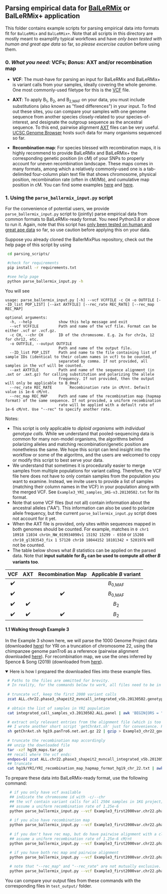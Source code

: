 ## Parsing empirical data for [BalLeRMix](https://github.com/bioXiaoheng/BalLeRMix) or BalLeRMix+ application

This folder contains example scripts for parsing empirical data into formats fit for `BalLeRMix` and `BalLeRMix+`. Note that all scripts in this directory are mostly meant to examplify typical workflows and have *only been tested with human and great ape data* so far, so *please excercise caution* before using them.

### 0. *What you need:* VCFs; *Bonus:* AXT and/or recombination map
 
- **VCF**: The must-have for parsing an input for BalLeRMix and BalLeRMix+ is variant calls from your samples, ideally covering the whole genome. One most commonly-used filetype for this is the [VCF](https://faculty.washington.edu/browning/beagle/intro-to-vcf.html) file. 

- **AXT**: To apply B<sub>1</sub>, B<sub>2</sub>, and B<sub>2,MAF</sub> on your data, you must include substitutions (also known as \"fixed differences\") in your input. To find out these sites, you can compare your samples with one genome sequence from another species closely-related to your species-of-interest, and designate the outgroup sequence as the ancestral sequence. To this end, pairwise alignment [AXT](https://genomebrowser.wustl.edu/goldenPath/help/axt.html) files can be very useful. [UCSC Genome Browser](https://hgdownload.soe.ucsc.edu/downloads.html) hosts such data for many organisms sequenced so far. 

- **Recombination map**: For species blessed with recombination maps, it is highly recommend to provide BalLeRMix and BalLeRMix+ the corresponding genetic position (in cM) of your SNPs to properly account for uneven recombination landscape. These maps comes in many formats, among which a relatively commonly-used one is a tab-delimited four-column plain text file that shows chromosome, physical position, recombination rate (often in cM/Mb), and cumulative map position in cM. You can find some examples [here](https://github.com/cflerin/dog_recombination) and [here](https://github.com/popgenmethods/pyrho).

### 1. Using the `parse_ballermix_input.py` script

 For the convenience of potential users, we provide `parse_ballermix_input.py` script to (jointly) parse empirical data from common formats to BalLeRMix-ready format. You need Python3.8 or above to run it. Again, note that this script has <u>only been tested on human and great ape data</u> so far, so use caution before applying this on your data.

 Suppose you already cloned the BallerMixPlus repository, check out the help page of this script by using

```Bash
 cd parsing_scripts/

 #check for requirements
 pip install -r requirements.txt

 #see help page
 python parse_ballermix_input.py -h

```
 You will see

```
usage: parse_ballermix_input.py [-h] --vcf VCFFILE -c CH -o OUTFILE [--ID_list POP_LIST] [--axt AXTFILE] [--rec_rate REC_RATE] [--rec_map REC_MAP]

optional arguments:
  -h, --help            show this help message and exit
  --vcf VCFFILE         Path and name of the vcf file. Format can be either .vcf or .vcf.gz.
  -c CH, --chr CH       ID of the chromosome. E.g. 2a for chr2a, 12 for chr12, etc.
  -o OUTFILE, --output OUTFILE
                        Path and name of the output file.
  --ID_list POP_LIST    Path and name to the file containing list of sample IDs (identical to their column names in vcf) to be counted,
                        separated by comma. If not provided, all samples in the vcf will be counted.
  --axt AXTFILE         Path and name of the sequence alignment (in .axt or .axt.gz) for calling substitution and polarizing the allele
                        frequency. If not provided, then the output will only be applicable to B_0maf.
  --rec_rate REC_RATE        Recombination rate in cM/nt. Default value is 1e-6 cM/nt.
  --rec_map REC_MAP     Path and name of the recombination map (hapmap format) of the same sequence. If not provided, a uniform recombination
                        rate will be applied with a default rate of 1e-6 cM/nt. Use "--rec" to specify another rate.
```
Notes:
* This script is only applicable to *diploid organisms with individual genotype calls*. While we understand that pooled-sequencing data is common for many non-model organisms, the algorithms behind polarizing alleles and matching recombination/genetic position are nonetheless the same. We hope this script can lend insight into the workflow or some of the algoritms, and the users are welcomed to copy or modify this script to best serve your data.
* We understand that sometimes it is procedurally easier to merge samples from multiple populations for variant calling. Therefore, the VCF file here does not have to only contain samples from the population you want to examine. Instead, we invite users to provide a list of samples (matching their column names in the VCF) in your population along with the merged VCF. See `Example3_YRI_samples_1KG-v3.20130502.txt` for its format.
* Note that some VCF files (but not all) contain information about the ancestral alleles ("AA"). This information can also be used to polarize allele frequency, but the current `parse_ballermix_input.py` script does not account for it yet.
* When the AXT file is provided, only sites within sequences mapped in both genomes should be counted. For example, matches in `0 chr1 10918 11034 chrUn_NW_019934090v1 15192 15299 - 6550` or `15208 chr10_gl383543_fix 1 57120 chr10 18044152 18101342 + 5201976` will not be counted.
* The table below shows what *B* statistics can be applied on the parsed data. Note that **input suitable for *B*<sub>2</sub> can be used to compute all other *B* variants too**.
 
 VCF | AXT | Recombination Map | Applicable *B* variant
 :---:|:---:|:---:|:---:
  :heavy_check_mark: |  |  | *B*<sub>0,MAF</sub>
 :heavy_check_mark: |  | :heavy_check_mark: | *B*<sub>0,MAF</sub>
 :heavy_check_mark: | :heavy_check_mark: | | *B*<sub>2</sub>
 :heavy_check_mark: | :heavy_check_mark: | :heavy_check_mark: | *B*<sub>2</sub>

#### 1.1 Walking through Example 3

 In the Example 3 shown here, we will parse the 1000 Genome Project data (downloaded [here](http://ftp.1000genomes.ebi.ac.uk/vol1/ftp/release/20130502/)) for YRI on a truncation of chromosome 22, using the chimpanzee genome panTro6 as a reference (pairwise alignment downloaded [here](https://hgdownload.soe.ucsc.edu/goldenPath/hg19/vsPanTro6/)). For recombination map, we use the ones inferred by Spence & Song (2019) (downloaded from [here](https://github.com/popgenmethods/pyrho)).
 
 <details open>
 <summary>Here is how I prepared the downloaded files into these example files.</summary>

```Bash
 # Paths to the files are ommitted for brevity.
 # In reality, for the commands below to work, all files need to be in the same directory
 
 # truncate vcf, keep the first 2000 variant calls
 zcat ALL.chr22.phase3_shapeit2_mvncall_integrated_v5b.20130502.genotypes.vcf.gz | head -2252 | gzip > Example3_first2000var.chr22.phase3_shapeit2_mvncall_integrated_v5b.20130502.genotypes.vcf.gz
 
 # obtain the list of samples in YRI population
 cat integrated_call_samples_v3.20130502.ALL.panel | awk 'BEGIN{ORS = ","}{if ($2 == "YRI") print $1}' | sed 's/,$/\r/'> Example3_YRI_samples_1KG-v3.20130502.txt

 # extract only relevant entries from the alignment file (which is too huge to post on github)
 ## I wrote another short script 'getChrAxt.sh' just for convenience. Please doublecheck whether this script suits your data before using it
 sh getChrAxt.sh hg19.panTro6.net.axt.gz 22 | gzip > Example3_chr22_good.hg19.panTro6.net.axt.gz
 
 # truncate the recombination map accordingly
 ## unzip the downloaded file
 tar -xzf hg19_maps.tar.gz
 ## recall where the vcf ends:
 endpos=$( zcat ALL.chr22.phase3_shapeit2_mvncall_integrated_v5b.20130502.genotypes.vcf.gz | cut -f 2 | head -2252 | tail -1 )
 ## truncate
 cat hg19/YRI/YRI_recombination_map_hapmap_format_hg19_chr_22.txt | awk -v e=$endpos '(NR == 1 || $2 <= e)' > Example3_YRI_0-1622e4_rec_map_hapmap_format_hg19_chr22.txt
```
 
 </details>
  
  To prepare these data into BalLeRMix-ready format, use the following command:
  
```Bash
  # if you only have vcf available
  ## indicate the chromosome id with -c/--chr
  ## the vcf contain variant calls for all 2504 samples in 1KG project; the ID_list provides the sample IDs that should be included
  ## assume a uniform recombination rate of 1.25e-6
  python parse_ballermix_input.py --vcf Example3_first2000var.chr22.phase3_shapeit2_mvncall_integrated_v5b.20130502.genotypes.vcf.gz -c 22 --ID_list Example3_YRI_samples_1KG-v3.20130502.txt --rec_rate 1.25e-6 -o Example3_vcf-only_rec1.25e-6_b0maf-ready.txt
  
  # if you also have recombination map
  python parse_ballermix_input.py --vcf Example3_first2000var.chr22.phase3_shapeit2_mvncall_integrated_v5b.20130502.genotypes.vcf.gz -c 22 --ID_list Example3_YRI_samples_1KG-v3.20130502.txt --rec_map Example3_YRI_0-1622e4_rec_map_hapmap_format_hg19_chr22.txt -o Example3_vcf-plus-recmap_b0maf-ready.txt
  
  # if you don't have rec map, but do have pairwise alignment with a close outgroup (chimpanzee here)
  ## assume a uniform recombination rate of 1.25e-6 cM/nt
  python parse_ballermix_input.py --vcf Example3_first2000var.chr22.phase3_shapeit2_mvncall_integrated_v5b.20130502.genotypes.vcf.gz -c 22 --ID_list Example3_YRI_samples_1KG-v3.20130502.txt --axt Example3_chr22_good.hg19.panTro6.net.axt.gz --rec_rate 1.25e-6 -o Example3_vcf-plus-axt_rec1.25e-6_ballermix-ready.txt

  # if you have both rec map and pairwise alignment
  python parse_ballermix_input.py --vcf Example3_first2000var.chr22.phase3_shapeit2_mvncall_integrated_v5b.20130502.genotypes.vcf.gz -c 22 --ID_list Example3_YRI_samples_1KG-v3.20130502.txt --axt Example3_chr22_good.hg19.panTro6.net.axt.gz --rec_map Example3_YRI_0-1622e4_rec_map_hapmap_format_hg19_chr22.txt -o Example3_vcf-axt-recmap_ballermix-ready.txt
                                                                                                         
  # note that "--rec_map" and "--rec_rate" are not mutually exclusive. When a map is provided, genomic regions not covered by the map are assumed to have a recombination rate specified by "--rec_rate". If it's not specified, the default is 1e-6
  python parse_ballermix_input.py --vcf Example3_first2000var.chr22.phase3_shapeit2_mvncall_integrated_v5b.20130502.genotypes.vcf.gz -c 22 --ID_list Example3_YRI_samples_1KG-v3.20130502.txt --axt Example3_chr22_good.hg19.panTro6.net.axt.gz --rec_map Example3_YRI_0-1622e4_rec_map_hapmap_format_hg19_chr22.txt --rec_rate 1.25e-6 -o Example3_vcf-axt-recmap_rec1.25e-6_ballermix-ready.txt
```
You can compare your output files from these commands with the corresponding files in `test_output/` folder.
